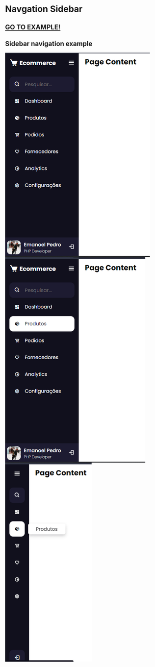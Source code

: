 # Navgation Sidebar
 ## <a href="https://emanoelpedro.github.io/navigation-sidebar/">GO TO EXAMPLE!</a>
## Sidebar navigation example

  <img src="screenshot-01.png" style="display: block" />
  <img src="screenshot-02.png" style="display: block" /> 
  <img src="screenshot-03.png" style="display: block" />